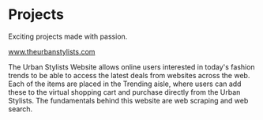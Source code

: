 # Projects
Exciting projects made with passion.

www.theurbanstylists.com

The Urban Stylists Website allows online users interested in today's fashion 
trends to be able to access the latest deals from websites across the web.
Each of the items are placed in the Trending aisle, where users can add these 
to the virtual shopping cart and purchase directly from the Urban Stylists. The fundamentals 
behind this website are web scraping and web search.
